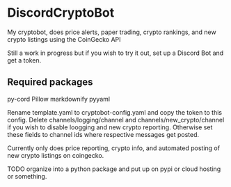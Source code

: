 # DiscordCryptoBot
My cryptobot, does price alerts, paper trading, crypto rankings, and new crypto listings using the CoinGecko API

Still a work in progress but if you wish to try it out, set up a Discord Bot and get a token.

Required packages
---
py-cord
Pillow
markdownify
pyyaml

Rename template.yaml to cryptobot-config.yaml and copy the token to this config.
Delete channels/logging/channel and channels/new_crypto/channel if you wish to disable loogging and new crypto reporting. Otherwise set these fields to channel ids where respective messages get posted.

Currently only does price reporting, crypto info, and automated posting of new crypto listings on coingecko.

TODO organize into a python package and put up on pypi or cloud hosting or something.
